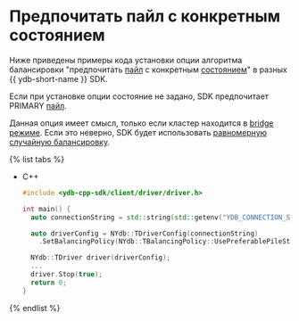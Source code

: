 # Предпочитать пайл c конкретным состоянием

Ниже приведены примеры кода установки опции алгоритма балансировки "предпочитать [пайл](../../concepts/glossary.md#pile) c конкретным [состоянием](../../concepts/bridge.md#pile-states)" в разных {{ ydb-short-name }} SDK.

Если при установке опции состояние не задано, SDK предпочитает PRIMARY [пайл](../../concepts/glossary.md#pile).

Данная опция имеет смысл, только если кластер находится в [bridge режиме](../../concepts/bridge.md). Если это неверно, SDK будет использовать [равномерную случайную балансировку](./balancing-random-choice.md).

{% list tabs %}

- С++

  ```cpp
  #include <ydb-cpp-sdk/client/driver/driver.h>

  int main() {
    auto connectionString = std::string(std::getenv("YDB_CONNECTION_STRING"));

    auto driverConfig = NYdb::TDriverConfig(connectionString)
      .SetBalancingPolicy(NYdb::TBalancingPolicy::UsePreferablePileState(NYdb::EPileState::PRIMARY));

    NYdb::TDriver driver(driverConfig);
    ...
    driver.Stop(true);
    return 0;
  }
  ```

{% endlist %}
